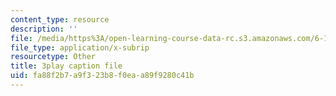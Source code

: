 ```yaml
---
content_type: resource
description: ''
file: /media/https%3A/open-learning-course-data-rc.s3.amazonaws.com/6-189-multicore-programming-primer-january-iap-2007/fa88f2b7a9f323b8f0eaa89f9280c41b_sOiuF18PTIs.srt
file_type: application/x-subrip
resourcetype: Other
title: 3play caption file
uid: fa88f2b7-a9f3-23b8-f0ea-a89f9280c41b
---
```

